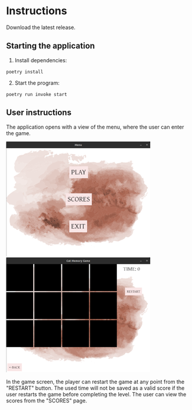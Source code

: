 # Instructions

Download the latest release.

## Starting the application

1. Install dependencies:
```
poetry install
``` 
2. Start the program:
```
poetry run invoke start
```

## User instructions

The application opens with a view of the menu, where the user can enter the game.

![user_instructions1](https://github.com/ElliJohansson/memory-game/blob/master/documentation/images/userinstruction1.png)     ![user_instructions2](https://github.com/ElliJohansson/memory-game/blob/master/documentation/images/userinstruction2.png)

In the game screen, the player can restart the game at any point from the "RESTART" button. The used time will not be saved as a valid score if the user restarts the game before completing the level.
The user can view the scores from the "SCORES" page.
